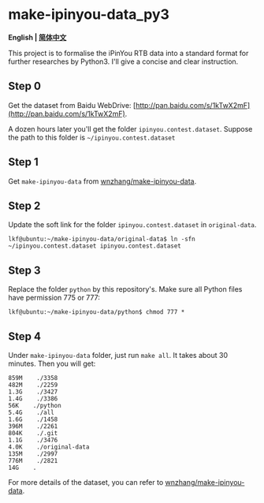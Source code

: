 # make-ipinyou-data_py3

**English | [简体中文](README.cn.md)**

This project is to formalise the iPinYou RTB data into a standard format for further researches by Python3. I'll give a concise and clear instruction.

## Step 0

Get the dataset from Baidu WebDrive: [http://pan.baidu.com/s/1kTwX2mF](http://pan.baidu.com/s/1kTwX2mF). 

A dozen hours later you'll get the folder `ipinyou.contest.dataset`. Suppose the path to this folder is `~/ipinyou.contest.dataset`

## Step 1

Get `make-ipinyou-data` from [wnzhang/make-ipinyou-data](https://github.com/wnzhang/make-ipinyou-data).

## Step 2

Update the soft link for the folder `ipinyou.contest.dataset` in `original-data`.

```shell
lkf@ubuntu:~/make-ipinyou-data/original-data$ ln -sfn ~/ipinyou.contest.dataset ipinyou.contest.dataset
```

## Step 3

Replace the folder `python` by this repository's. Make sure all Python files have permission 775 or 777:

```shell
lkf@ubuntu:~/make-ipinyou-data/python$ chmod 777 *
```

## Step 4

Under `make-ipinyou-data` folder, just run `make all`. It takes about 30 minutes. Then you will get:

```shell
859M    ./3358
482M    ./2259
1.3G    ./3427
1.4G    ./3386
56K    ./python
5.4G    ./all
1.6G    ./1458
396M    ./2261
804K    ./.git
1.1G    ./3476
4.0K    ./original-data
135M    ./2997
776M    ./2821
14G    .
```

For more details of the dataset, you can refer to [wnzhang/make-ipinyou-data](https://github.com/wnzhang/make-ipinyou-data).